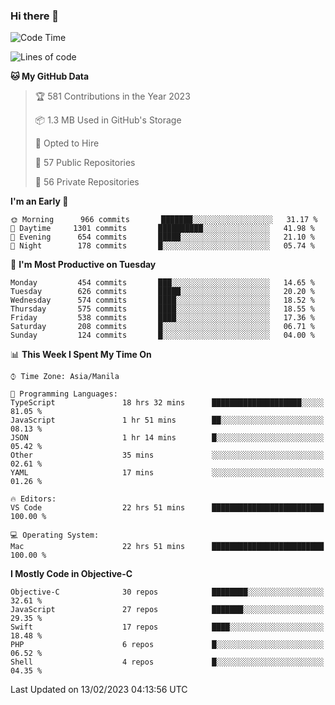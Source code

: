 ### Hi there 👋

<!--START_SECTION:waka-->
![Code Time](http://img.shields.io/badge/Code%20Time-3%2C630%20hrs%2036%20mins-blue)

![Lines of code](https://img.shields.io/badge/From%20Hello%20World%20I%27ve%20Written-2%20Million%20lines%20of%20code-blue)

**🐱 My GitHub Data** 

> 🏆 581 Contributions in the Year 2023
 > 
> 📦 1.3 MB Used in GitHub's Storage 
 > 
> 💼 Opted to Hire
 > 
> 📜 57 Public Repositories 
 > 
> 🔑 56 Private Repositories  
 > 
**I'm an Early 🐤** 

```text
🌞 Morning      966 commits       ███████░░░░░░░░░░░░░░░░░░   31.17 % 
🌆 Daytime     1301 commits       ██████████░░░░░░░░░░░░░░░   41.98 % 
🌃 Evening      654 commits       █████░░░░░░░░░░░░░░░░░░░░   21.10 % 
🌙 Night        178 commits       █░░░░░░░░░░░░░░░░░░░░░░░░   05.74 % 

```
📅 **I'm Most Productive on Tuesday** 

```text
Monday         454 commits       ███░░░░░░░░░░░░░░░░░░░░░░   14.65 % 
Tuesday        626 commits       █████░░░░░░░░░░░░░░░░░░░░   20.20 % 
Wednesday      574 commits       ████░░░░░░░░░░░░░░░░░░░░░   18.52 % 
Thursday       575 commits       ████░░░░░░░░░░░░░░░░░░░░░   18.55 % 
Friday         538 commits       ████░░░░░░░░░░░░░░░░░░░░░   17.36 % 
Saturday       208 commits       █░░░░░░░░░░░░░░░░░░░░░░░░   06.71 % 
Sunday         124 commits       █░░░░░░░░░░░░░░░░░░░░░░░░   04.00 % 

```


📊 **This Week I Spent My Time On** 

```text
⌚︎ Time Zone: Asia/Manila

💬 Programming Languages: 
TypeScript               18 hrs 32 mins      ████████████████████░░░░░   81.05 % 
JavaScript               1 hr 51 mins        ██░░░░░░░░░░░░░░░░░░░░░░░   08.13 % 
JSON                     1 hr 14 mins        █░░░░░░░░░░░░░░░░░░░░░░░░   05.42 % 
Other                    35 mins             ░░░░░░░░░░░░░░░░░░░░░░░░░   02.61 % 
YAML                     17 mins             ░░░░░░░░░░░░░░░░░░░░░░░░░   01.26 % 

🔥 Editors: 
VS Code                  22 hrs 51 mins      █████████████████████████   100.00 % 

💻 Operating System: 
Mac                      22 hrs 51 mins      █████████████████████████   100.00 % 

```

**I Mostly Code in Objective-C** 

```text
Objective-C              30 repos            ████████░░░░░░░░░░░░░░░░░   32.61 % 
JavaScript               27 repos            ███████░░░░░░░░░░░░░░░░░░   29.35 % 
Swift                    17 repos            ████░░░░░░░░░░░░░░░░░░░░░   18.48 % 
PHP                      6 repos             █░░░░░░░░░░░░░░░░░░░░░░░░   06.52 % 
Shell                    4 repos             █░░░░░░░░░░░░░░░░░░░░░░░░   04.35 % 

```



 Last Updated on 13/02/2023 04:13:56 UTC
<!--END_SECTION:waka-->


<!--
**rad182/rad182** is a ✨ _special_ ✨ repository because its `README.md` (this file) appears on your GitHub profile.

Here are some ideas to get you started:

- 🔭 I’m currently working on ...
- 🌱 I’m currently learning ...
- 👯 I’m looking to collaborate on ...
- 🤔 I’m looking for help with ...
- 💬 Ask me about ...
- 📫 How to reach me: ...
- 😄 Pronouns: ...
- ⚡ Fun fact: ...
-->
